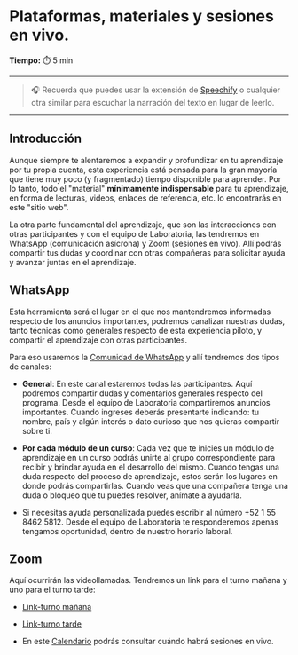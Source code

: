 # Plataformas, materiales y sesiones en vivo.

**Tiempo:** ⏱️️ 5 min

---

> 🎧 Recuerda que puedes usar la extensión de [Speechify](https://speechify.com/es/extension-de-chrome/) o cualquier otra similar para escuchar la narración del texto en lugar de leerlo.

---

## Introducción
Aunque siempre te alentaremos a expandir y profundizar en tu aprendizaje por tu propia cuenta, esta experiencia está pensada para la gran mayoría que tiene muy poco (y fragmentado) tiempo disponible para aprender. Por lo tanto, todo el "material" **mínimamente indispensable** para tu aprendizaje, en forma de lecturas, videos, enlaces de referencia, etc. lo encontrarás en este "sitio web".

La otra parte fundamental del aprendizaje, que son las interacciones con otras participantes y con el equipo de Laboratoria, las tendremos en WhatsApp (comunicación asícrona) y Zoom (sesiones en vivo). Allí podrás compartir tus dudas y coordinar con otras compañeras para solicitar ayuda y avanzar juntas en el aprendizaje.

## WhatsApp
Esta herramienta será el lugar en el que nos mantendremos informadas respecto de los anuncios importantes, podremos canalizar nuestras dudas, tanto técnicas como generales respecto de esta experiencia piloto, y compartir el aprendizaje con otras participantes.

Para eso usaremos la [Comunidad de WhatsApp](https://chat.whatsapp.com/FAu0UlKY0kK9Qq4lDbFNdj) y allí tendremos dos tipos de canales:

- **General**:
En este canal estaremos todas las participantes. 
Aquí podremos compartir dudas y comentarios generales respecto del programa.
Desde el equipo de Laboratoria compartiremos anuncios importantes.
Cuando ingreses deberás presentarte indicando: tu nombre, país y algún interés o dato curioso que nos quieras compartir sobre ti.

- **Por cada módulo de un curso**: 
Cada vez que te inicies un módulo de aprendizaje en un curso podrás unirte al grupo correspondiente para recibir y brindar ayuda en el desarrollo del mismo. Cuando tengas una duda respecto del proceso de aprendizaje, estos serán los lugares en donde podrás compartirlas. Cuando veas que una compañera tenga una duda o bloqueo que tu puedes resolver, anímate a ayudarla.

- Si necesitas ayuda personalizada puedes escribir al número +52 1 55 8462 5812. 
Desde el equipo de Laboratoria te responderemos apenas tengamos oportunidad, dentro de nuestro horario laboral.

## Zoom
Aquí ocurrirán las videollamadas. Tendremos un link para el turno mañana y uno para el turno tarde:
- [Link-turno mañana](https://laboratoria-la.zoom.us/j/81844245238)
- [Link-turno tarde](https://laboratoria-la.zoom.us/j/88359592033)

- En este [Calendario](https://calendar.google.com/calendar/u/0?cid=Y185YTA5ZWI0MzExZDExNjUyMGY1ZTc5ZTQwYTVkOGUyYzI3ZjhhNDk0OWU3MWUxMTAxYTY0NzVjMGJjNDMyZWQyQGdyb3VwLmNhbGVuZGFyLmdvb2dsZS5jb20) podrás consultar cuándo habrá sesiones en vivo.

